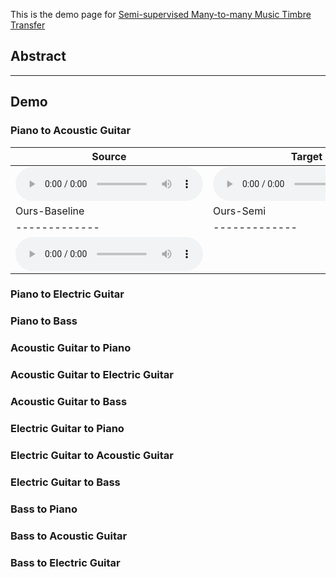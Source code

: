 This is the demo page for [Semi-supervised Many-to-many Music Timbre Transfer](https://github.com/sumfish/music-style-transfer)

## Abstract


-------
## Demo

### Piano to Acoustic Guitar

Source | Target | 
------------ | ------------- | 
<audio src="Res_demopage/source/piano_10.mp3" controls preload></audio> | <audio src="Res_demopage/source/ag_09.mp3" controls preload></audio> |
Ours-Baseline | Ours-Semi | 
------------- | ------------- |
<audio src="Res_demopage/base/p2ag_10_2.mp3" controls preload></audio> |

### Piano to Electric Guitar

### Piano to Bass

### Acoustic Guitar to Piano

### Acoustic Guitar to Electric Guitar

### Acoustic Guitar to Bass

### Electric Guitar to Piano

### Electric Guitar to Acoustic Guitar

### Electric Guitar to Bass

### Bass to Piano

### Bass to Acoustic Guitar

### Bass to Electric Guitar
